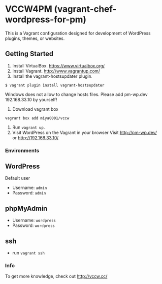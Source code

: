 # VCCW4PM (vagrant-chef-wordpress-for-pm)

This is a Vagrant configuration designed for development of WordPress plugins, themes, or websites.

## Getting Started

1. Install VirtualBox.
https://www.virtualbox.org/
1. Install Vagrant.
http://www.vagrantup.com/
1. Install the vagrant-hostsupdater plugin.
```
$ vagrant plugin install vagrant-hostsupdater
```
Windows does not allow to change hosts files. Please add pm-wp.dev 192.168.33.10 by yourself!
1. Download vagrant box
```
vagrant box add miya0001/vccw
```
1. Run `vagrant up`.
1. Visit WordPress on the Vagrant in your browser
Visit http://pm-wp.dev/ or http://192.168.33.10/

### Environments

## WordPress

Default user
* Username: `admin`
* Password: `admin`

## phpMyAdmin

* Username: `wordpress`
* Password: `wordpress`

## ssh

* run `vagrant ssh`

### Info

To get more knowledge, check out <http://vccw.cc/>

